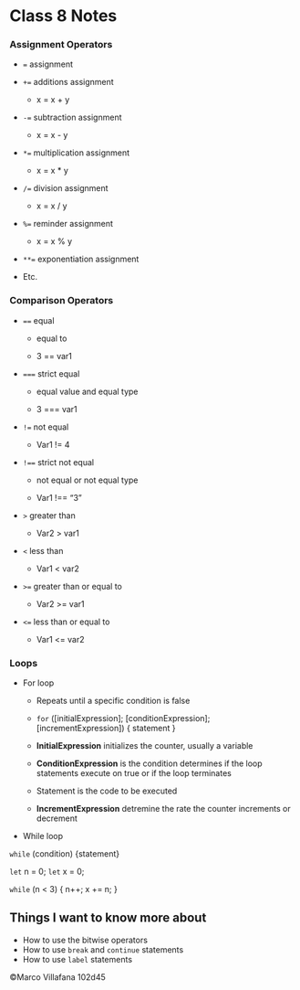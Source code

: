 # Class 8 Notes

### Assignment Operators 

+ `=` assignment  

+ `+=` additions assignment  

  + x = x + y 

+ `-=` subtraction assignment 

  + x = x - y 

+ `*=` multiplication assignment 

  + x = x * y 

+ `/=` division assignment 

  + x = x / y 

+ `%=` reminder assignment 

  + x = x % y 

+ `**=` exponentiation assignment 

+ Etc. 

### Comparison Operators  

+ `==` equal 

  + equal to 

  + 3 == var1 

+ `===` strict equal 

  + equal value and equal type 

  + 3 === var1 

+ `!=` not equal 

  + Var1 != 4 

+ `!==` strict not equal  

  + not equal or not equal type 

  + Var1 !== “3” 

+ `>` greater than 

  + Var2 > var1 

+ `<` less than 

  + Var1 < var2 

+ `>=` greater than or equal to 

  + Var2 >= var1 

+ `<=` less than or equal to 

  + Var1 <= var2 

### Loops 

+ For loop 

  + Repeats until a specific condition is false 

  + `for` ([initialExpression]; [conditionExpression]; [incrementExpression]) 
    {
        statement
    } 

  + **InitialExpression** initializes the counter, usually a variable  

  + **ConditionExpression** is the condition determines if the loop statements execute on true or if the loop terminates  

  + Statement is the code to be executed 

  + **IncrementExpression** detremine the rate the counter increments or decrement 

+ While loop 

`while` (condition) 
  {statement} 

`let` n = 0; 
`let` x = 0; 

`while` (n < 3) 
{ 
  n++; 
  x += n; 
} 

## Things I want to know more about 

+ How to use the bitwise operators
+ How to use `break` and `continue` statements
+ How to use `label` statements


©Marco Villafana 102d45